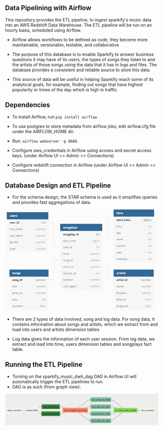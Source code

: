 ## Data Pipelining with Airflow

This repository provides the ETL pipeline, to ingest sparkify's music data into an AWS Redshift Data Warehouse. The ETL pipeline will be run on an hourly basis, scheduled using Airflow.

* Airflow allows workflows to be defined as code, they become more maintainable, versionable, testable, and collaborative

* The purpose of this database is to enable Sparkify to answer business questions it may have of its users, the types of songs they listen to and the artists of those songs using the data that it has in logs and files. The database provides a consistent and reliable source to store this data.

* This source of data will be useful in helping Sparkify reach some of its analytical goals, for example, finding out songs that have highest popularity or times of the day which is high in traffic.

## Dependencies

* To install Airflow, run `pip install airflow`

* To use postgres to store metadata from airflow jobs, edit airflow.cfg file under the AIRFLOW_HOME dir. 

* Run: `airflow webserver -p 8080`. 

* Configure aws_credentials in Airflow using access and secret access keys. (under Airflow UI >> Admin >> Connections)

* Configure redshift connection in Airflow (under Airflow UI >> Admin >> Connections)

## Database Design and ETL Pipeline

* For the schema design, the STAR schema is used as it simplifies queries and provides fast aggregations of data.

![Schema](screenshots/schema.PNG)

* There are 2 types of data involved, song and log data. For song data, it contains information about songs and artists, which we extract from and load into users and artists dimension tables

* Log data gives the information of each user session. From log data, we extract and load into time, users dimension tables and songplays fact table.

## Running the ETL Pipeline

* Turning on the sparkify_music_dwh_dag DAG in Airflow UI will automatically trigger the ETL pipelines to run.
* DAG is as such (from graph view):

![DAG](screenshots/dag.PNG)
